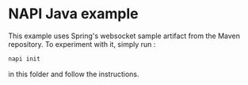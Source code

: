 # NAPI Java example

This example uses Spring's websocket sample artifact from the Maven repository.
To experiment with it, simply run :

```Bash
napi init
```

in this folder and follow the instructions.
